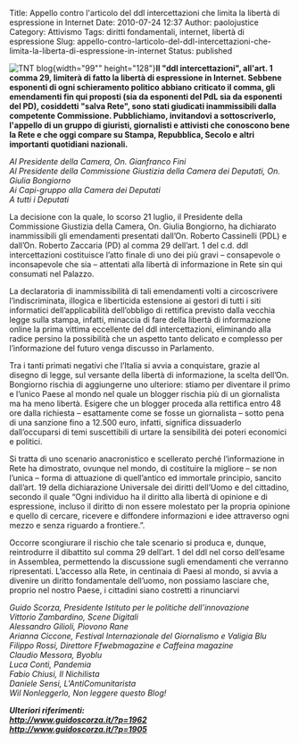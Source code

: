 Title: Appello contro l'articolo del ddl intercettazioni che limita la libertà di espressione in Internet
Date: 2010-07-24 12:37
Author: paolojustice
Category: Attivismo
Tags: diritti fondamentali, internet, libertà di espressione
Slug: appello-contro-larticolo-del-ddl-intercettazioni-che-limita-la-liberta-di-espressione-in-internet
Status: published

![TNT blog](http://blog.tntvillage.scambioetico.org/wp-content/uploads/2010/01/BavaglioRete.jpg){width="99"" height="128"}**Il "ddl intercettazioni", all'art. 1 comma 29, limiterà di fatto la libertà di espressione in Internet. Sebbene esponenti di ogni schieramento politico abbiano criticato il comma, gli emendamenti fin qui proposti (sia da esponenti del PdL sia da esponenti del PD), cosiddetti "salva Rete", sono stati giudicati inammissibili dalla competente Commissione. Pubblichiamo, invitandovi a sottoscriverlo, l'appello di un gruppo di giuristi, giornalisti e attivisti che conoscono bene la Rete e che oggi compare su Stampa, Repubblica, Secolo e altri importanti quotidiani nazionali.**  
  

**<!--more-->**

*Al Presidente della Camera, On. Gianfranco Fini  
Al Presidente della Commissione Giustizia della Camera dei Deputati, On. Giulia Bongiorno  
Ai Capi-gruppo alla Camera dei Deputati  
A tutti i Deputati*

La decisione con la quale, lo scorso 21 luglio, il Presidente della Commissione Giustizia della Camera, On. Giulia Bongiorno, ha dichiarato inammissibili gli emendamenti presentati dall’On. Roberto Cassinelli (PDL) e dall’On. Roberto Zaccaria (PD) al comma 29 dell’art. 1 del c.d. ddl intercettazioni costituisce l’atto finale di uno dei più gravi – consapevole o inconsapevole che sia – attentati alla libertà di informazione in Rete sin qui consumati nel Palazzo.

La declaratoria di inammissibilità di tali emendamenti volti a circoscrivere l’indiscriminata, illogica e liberticida estensione ai gestori di tutti i siti informatici dell’applicabilità dell’obbligo di rettifica previsto dalla vecchia legge sulla stampa, infatti, minaccia di fare della libertà di informazione online la prima vittima eccellente del ddl intercettazioni, eliminando alla radice persino la possibilità che un aspetto tanto delicato e complesso per l’informazione del futuro venga discusso in Parlamento.

Tra i tanti primati negativi che l’Italia si avvia a conquistare, grazie al disegno di legge, sul versante della libertà di informazione, la scelta dell’On. Bongiorno rischia di aggiungerne uno ulteriore: stiamo per diventare il primo e l’unico Paese al mondo nel quale un blogger rischia più di un giornalista ma ha meno libertà. Esigere che un blogger proceda alla rettifica entro 48 ore dalla richiesta – esattamente come se fosse un giornalista – sotto pena di una sanzione fino a 12.500 euro, infatti, significa dissuaderlo dall’occuparsi di temi suscettibili di urtare la sensibilità dei poteri economici e politici.

Si tratta di uno scenario anacronistico e scellerato perché l’informazione in Rete ha dimostrato, ovunque nel mondo, di costituire la migliore – se non l’unica – forma di attuazione di quell’antico ed immortale principio, sancito dall’art. 19 della dichiarazione Universale dei diritti dell’Uomo e del cittadino, secondo il quale “Ogni individuo ha il diritto alla libertà di opinione e di espressione, incluso il diritto di non essere molestato per la propria opinione e quello di cercare, ricevere e diffondere informazioni e idee attraverso ogni mezzo e senza riguardo a frontiere.”.

Occorre scongiurare il rischio che tale scenario si produca e, dunque, reintrodurre il dibattito sul comma 29 dell’art. 1 del ddl nel corso dell’esame in Assemblea, permettendo la discussione sugli emendamenti che verranno ripresentati. L’accesso alla Rete, in centinaia di Paesi al mondo, si avvia a divenire un diritto fondamentale dell’uomo, non possiamo lasciare che, proprio nel nostro Paese, i cittadini siano costretti a rinunciarvi

*Guido Scorza, Presidente Istituto per le politiche dell'innovazione  
Vittorio Zambardino, Scene Digitali  
Alessandro Gilioli, Piovono Rane  
Arianna Ciccone, Festival Internazionale del Giornalismo e Valigia Blu  
Filippo Rossi, Direttore Ffwebmagazine e Caffeina magazine  
Claudio Messora, Byoblu  
Luca Conti, Pandemia  
Fabio Chiusi, Il Nichilista  
Daniele Sensi, L'AntiComunitarista  
Wil Nonleggerlo, Non leggere questo Blog!*

***Ulteriori riferimenti:  
<http://www.guidoscorza.it/?p=1962>  
<http://www.guidoscorza.it/?p=1905>***
